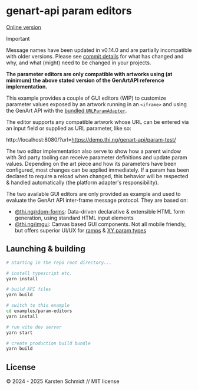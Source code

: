 # genart-api param editors

[Online version](https://demo.thi.ng/genart-api/param-editors/)

> [!IMPORTANT]
> Message names have been updated in v0.14.0 and are partially incompatible with
> older versions. Please see [commit
> details](https://github.com/thi-ng/genart-api/commit/35b627d7380bad75d280cc1e051ec7ed23aa8995)
> for what has changed and why, and what (might) need to be changed in your projects.
>
> **The parameter editors are only compatible with artworks using (at minimum)
> the above stated version of the GenArtAPI reference implementation.**

This example provides a couple of GUI editors (WIP) to customize parameter
values exposed by an artwork running in an `<iframe>` and using the GenArt API
with the [bundled
`URLParamAdapter`](../../README.md#existing-adapter-implementations).

The editor supports any compatible artwork whose URL can be entered via an input
field or supplied as URL parameter, like so:

http://localhost:8080/?url=https://demo.thi.ng/genart-api/param-test/

The two editor implementation also serve to show how a parent window with 3rd
party tooling can receive parameter definitions and update param values.
Depending on the art piece and how its parameters have been configured, most
changes can be applied immediately. If a param has been declared to require a
reload when changed, this behavior will be respected & handled automatically
(the platform adapter's responsibility).

The two available GUI editors are only provided as example and used to evaluate
the GenArt API inter-frame message protocol. They are based on:

-   [@thi.ng/rdom-forms](https://thi.ng/rdom-forms): Data-driven declarative &
    extensible HTML form generation, using standard HTML input elements
-   [@thi.ng/imgui](https://thi.ng/imgui): Canvas based GUI components. Not all
    mobile friendly, but offers superior UI/UX for
    [ramps](../../README.md#ramp-parameter) & [XY param
    types](../../README.md#xy-parameter)

## Launching & building

```bash
# Starting in the repo root directory...

# install typescript etc.
yarn install

# build API files
yarn build

# switch to this example
cd examples/param-editors
yarn install

# run vite dev server
yarn start

# create production build bundle
yarn build
```

## License

&copy; 2024 - 2025 Karsten Schmidt // MIT license
